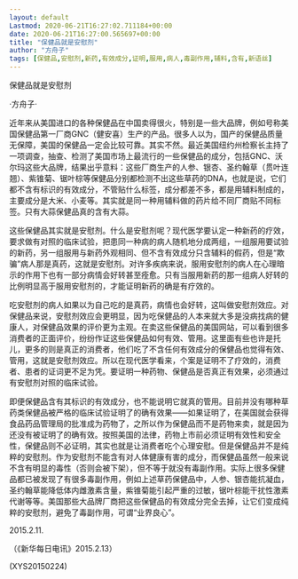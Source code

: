 ```yaml
---
layout: default
Lastmod: 2020-06-21T16:27:02.711184+00:00
date: 2020-06-21T16:27:00.565697+00:00
title: "保健品就是安慰剂"
author: "方舟子"
tags: [保健品,安慰剂,新药,有效成分,证明,服用,病人,毒副作用,辅料,含有,新语丝]
---
```


保健品就是安慰剂

·方舟子·

近年来从美国进口的各种保健品在中国卖得很火，特别是一些大品牌，例如号称美国保健品第一厂商GNC（健安喜）生产的产品。很多人以为，国产的保健品质量无保障，美国的保健品一定会比较可靠。其实不然。最近美国纽约州检察长主持了一项调查，抽查、检测了美国市场上最流行的一些保健品的成分，包括GNC、沃尔玛这些大品牌，结果出乎意料：这些厂商生产的人参、银杏、圣约翰草（贯叶连翘）、紫锥菊、锯叶棕等保健品分别都检测不出这些草药的DNA，也就是说，它们都不含有标识的有效成分，不管贴什么标签，成分都差不多，都是用辅料制成的，主要成分是大米、小麦等。其实就是同一种用辅料做的药片给不同厂商贴不同标签。只有大蒜保健品真的含有大蒜。

这些保健品其实就是安慰剂。什么是安慰剂呢？现代医学要认定一种新药的疗效，要求做有对照的临床试验，把患同一种病的病人随机地分成两组，一组服用要试验的新药，另一组服用与新药外观相同、但不含有效成分只含辅料的假药，但是“欺骗”病人那是真药，这就是安慰剂。对许多疾病来说，服用安慰剂的病人在心理暗示的作用下也有一部分病情会好转甚至痊愈。只有当服用新药的那一组病人好转的比例明显高于服用安慰剂的，才能证明新药的确是有疗效的。

吃安慰剂的病人如果以为自己吃的是真药，病情也会好转，这叫做安慰剂效应。对保健品来说，安慰剂效应会更明显，因为吃保健品的人本来就大多是没病找病的健康人，对保健品效果的评价更为主观。在卖这些保健品的美国网站，可以看到很多消费者的正面评价，纷纷作证这些保健品如何有效、管用。这里面有些也许是托儿，更多的则是真正的消费者，他们吃了不含任何有效成分的保健品也觉得有效、管用，这就是安慰剂效应。所以在现代医学看来，个案是证明不了疗效的，消费者、患者的证词更不足为凭。要证明一种药物、保健品是否真正有效果，必须通过有安慰剂对照的临床试验。

即便保健品含有其标识的有效成分，也不能说明它就真的管用。目前并没有哪种草药类保健品被严格的临床试验证明了的确有效果——如果证明了，在美国就会获得食品药品管理局的批准成为药物了，之所以作为保健品而不是药物来卖，就是因为还没有被证明了的确有效。按照美国的法律，药物上市前必须证明有效性和安全性，保健品则不必证明，其实也就是让消费者吃个心理安慰。但是保健品并不是纯粹的安慰剂。作为安慰剂不能含有对人体健康有害的成分，而保健品虽然一般来说不含有明显的毒性（否则会被下架），但不等于就没有毒副作用。实际上很多保健品都已被发现了有很多毒副作用，例如上述草药保健品中，人参、银杏能抗凝血，圣约翰草能降低体内雌激素含量，紫锥菊能引起严重的过敏，锯叶棕能干扰性激素代谢等等。美国那些大品牌厂商把这些保健品的有效成分完全去掉，让它们变成纯粹的安慰剂，避免了毒副作用，可谓“业界良心”。

2015.2.11.

（《新华每日电讯》2015.2.13）

(XYS20150224)

